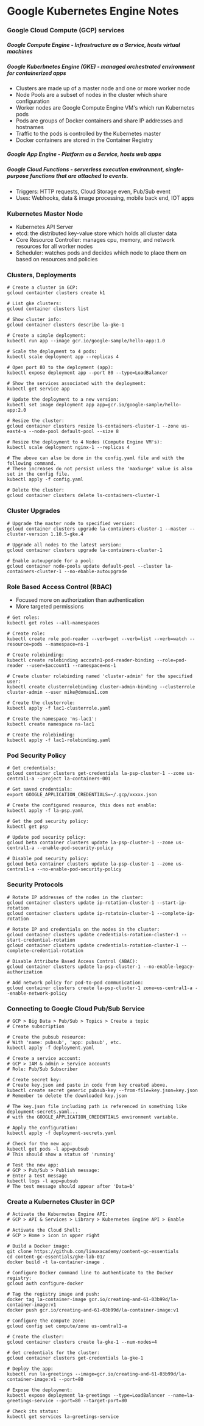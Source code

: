 # Google Kubernetes Engine Notes

### Google Cloud Compute (GCP) services

##### Google Compute Engine - Infrastructure as a Service, hosts virtual machines

##### Google Kuberbnetes Engine (GKE) - managed orchestrated environment for containerized apps
* Clusters are made up of a master node and one or more worker node
* Node Pools are a subset of nodes in the cluster which share configuration
* Worker nodes are Google Compute Engine VM's which run Kubernetes pods
* Pods are groups of Docker containers and share IP addresses and hostnames
* Traffic to the pods is controlled by the Kubernetes master
* Docker containers are stored in the Container Registry

##### Google App Engine - Platform as a Service, hosts web apps

##### Google Cloud Functions - serverless execution environment, single-purpose functions that are attached to events.
* Triggers: HTTP requests, Cloud Storage even, Pub/Sub event
* Uses: Webhooks, data & image processing, mobile back end, IOT apps

### Kubernetes Master Node
* Kubernetes API Server
* etcd: the distributed key-value store which holds all cluster data
* Core Resource Controller: manages cpu, memory, and network resources for all worker nodes
* Scheduler: watches pods and decides which node to place them on based on resources and policies

### Clusters, Deployments
```shell script
# Create a cluster in GCP:
gcloud containter clusters create k1

# List gke clusters:
gcloud container clusters list

# Show cluster info:
gcloud container clusters describe la-gke-1

# Create a simple deployment:
kubectl run app --image gcr.io/google-sample/hello-app:1.0

# Scale the deployment to 4 pods:
kubectl scale deployment app --replicas 4

# Open port 80 to the deployment (app):
kubectl expose deployment app --port 80 --type=LoadBalancer

# Show the services associated with the deployment:
kubectl get service app

# Update the deployment to a new version:
kubectl set image deployment app app=gcr.io/google-sample/hello-app:2.0

# Resize the cluster:
gcloud container clusters resize ls-containers-cluster-1 --zone us-east4-a --node-pool default-pool --size 8

# Resize the deployment to 4 Nodes (Compute Engine VM's):
kubectl scale deployment nginx-1 --replicas 4

# The above can also be done in the config.yaml file and with the following command.
# These increases do not persist unless the 'maxSurge' value is also set in the config file.
kubectl apply -f config.yaml

# Delete the cluster:
gcloud container clusters delete ls-containers-cluster-1
```

### Cluster Upgrades
```shell script
# Upgrade the master node to specified version:
gcloud container clusters upgrade la-containers-cluster-1 --master --cluster-version 1.10.5-gke.4

# Upgrade all nodes to the latest version:
gcloud container clusters upgrade la-containers-cluster-1

# Enable autoupgrade for a pool:
gcloud container node-pools update default-pool --cluster la-containers-cluster-1 --no-ebable-autoupgrade
```

### Role Based Access Control (RBAC)
* Focused more on authorization than authentication
* More targeted permissions
```shell script
# Get roles:
kubectl get roles --all-namespaces

# Create role:
kubectl create role pod-reader --verb=get --verb=list --verb=watch --resource=pods --namespace=ns-1

# Create rolebinding:
kubectl create rolebinding accoutn1-pod-reader-binding --role=pod-reader --user=$account1 --namespace=ns-1

# Create cluster rolebinding named 'cluster-admin' for the specified user:
kubectl create clusterrolebinding cluster-admin-binding --clusterrole cluster-admin --user mike@domain1.com

# Create the clusterrole:
kubectl apply -f lac1-clusterrole.yaml

# Create the namespace 'ns-lac1':
kubectl create namespace ns-lac1

# Create the rolebinding:
kubectl apply -f lac1-rolebinding.yaml
```

### Pod Security Policy
```shell script
# Get credentials:
gcloud container clusters get-credentials la-psp-cluster-1 --zone us-central1-a --project la-containers-001

# Get saved credentials:
export GOOGLE_APPLICATION_CREDENTIALS=~/.gcp/xxxxx.json

# Create the configured resource, this does not enable:
kubectl apply -f la-psp.yaml

# Get the pod security policy:
kubectl get psp

# Update pod security policy:
gcloud beta container clusters update la-psp-cluster-1 --zone us-central1-a --enable-pod-security-policy

# Disable pod security policy:
gcloud beta container clusters update la-psp-cluster-1 --zone us-central1-a --no-enable-pod-security-policy
```

### Security Protocols
```shell script
# Rotate IP addresses of the nodes in the cluster:
gcloud container clusters update ip-rotation-cluster-1 --start-ip-rotation
gcloud container clusters update ip-rotatoin-cluster-1 --complete-ip-rotation

# Rotate IP and credentials on the nodes in the cluster:
gcloud container clusters update credentials-rotation-cluster-1 --start-credential-rotation
gcloud container clusters update credentials-rotation-cluster-1 --complete-credential-rotation

# Disable Attribute Based Access Control (ABAC):
gcloud container clusters update la-psp-cluster-1 --no-enable-legacy-authorization

# Add network policy for pod-to-pod communication:
gcloud container clusters create la-psp-cluster-1 zone=us-central1-a --enable-network-policy
```

### Connecting to Google Cloud Pub/Sub Service
```shell script
# GCP > Big Data > Pub/Sub > Topics > Create a topic
# Create subscription

# Create the pubsub resource:
# With 'name: pubsub', 'app: pubsub', etc.
kubectl apply -f deployment.yaml

# Create a service account:
# GCP > IAM & admin > Service accounts
# Role: Pub/Sub Subscriber

# Create secret key:
# Create key.json and paste in code from key created above.
kubectl create secret generic pubsub-key --from-file=key.json=key.json
# Remember to delete the downloaded key.json

# The key.json file including path is referenced in something like deployment-secrets.yaml...
# with the GOOGLE_APPLICATION_CREDENTIALS environment variable.

# Apply the configuration:
kubectl apply -f deployment-secrets.yaml

# Check for the new app:
kubectl get pods -l app=pubsub
# This should show a status of 'running'

# Test the new app:
# GCP > Pub/Sub > Publish message:
# Enter a test message
kubectl logs -l app=pubsub
# The test message should appear after 'Data=b'
```

### Create a Kubernetes Cluster in GCP
```shell script
# Activate the Kubernetes Engine API:
# GCP > API & Services > Library > Kubernetes Engine API > Enable

# Activate the Cloud Shell:
# GCP > Home > icon in upper right

# Build a Docker image:
git clone https://github.com/linuxacademy/content-gc-essentials
cd content-gc-essentials/gke-lab-01/
docker build -t la-container-image .

# Configure Docker command line to authenticate to the Docker registry:
gcloud auth configure-docker

# Tag the registry image and push:
docker tag la-container-image gcr.io/creating-and-61-03b99d/la-container-image:v1
docker push gcr.io/creating-and-61-03b99d/la-container-image:v1

# Configure the compute zone:
gcloud config set compute/zone us-central1-a

# Create the cluster:
gcloud container clusters create la-gke-1 --num-nodes=4

# Get credentials for the cluster:
gcloud container clusters get-credentials la-gke-1

# Deploy the app:
kubectl run la-greetings --image=gcr.io/creating-and-61-03b99d/la-container-image:v1 --port=80

# Expose the deployment:
kubectl expose deployment la-greetings --type=LoadBalancer --name=la-greetings-service --port=80 --target-port=80

# Check its status:
kubectl get services la-greetings-service
```
